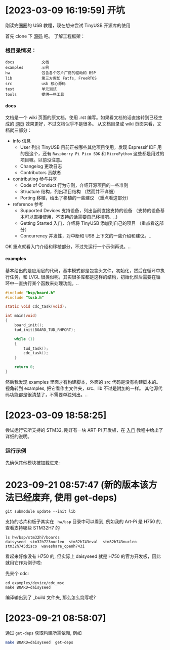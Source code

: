 
# [2023-03-09 16:19:59] 开坑

刚读完圈圈的 USB 教程，现在想来尝试 TinyUSB 开源库的使用

首先 clone 下 [源码](https://github.com/hathach/tinyusb) 吧。
了解工程框架：
### 根目录情况：
```
docs            文档
examples        示例
hw              包含各个芯片厂商的驱动和 BSP
lib             第三方库如 Fatfs, FreeRTOS
src             usb 核心源码
test            单元测试
tools           提供一些工具
```

#### docs 

文档是一个 wiki 页面的原文档，使用 .rst 编写。如果看文档的话直接转到已经生成的 [网页](https://docs.tinyusb.org/en/latest/index.html#) 效果更好，不过文档似乎不是很多。
从文档目录或 wiki 页面来看，文档就三部分：
* info 信息
  * User 列出 TinyUSB 目前正被哪些其他项目使用，发现 Espressif IDF 用的是这个，还有 `Raspberry Pi Pico SDK` 和 `MicroPython` 这些都是用过的项目嘛。以前没注意。
  * Changelog 更改日志
  * Contributors 贡献者
* contributing 参与共享
  * Code of Conduct 行为守则，介绍开源项目的一些准则
  * Structure 结构，列出项目结构 （然而并不详细）
  * Porting 移植，给出了移植的一些建议  （重点看这部分）
* reference 参考
  * Supported Devices 支持设备，列出当前直接支持的设备 （支持的设备基本可以直接使用，不支持的话需要自己移植吧。..)
  * Getting Started 入门，介绍将 TinyUSB 添加到自己的项目  （重点看这部分）
  * Concurrency 并发性，对中断和 USB 上下文的一些介绍和建议。..

OK 重点就看入门介绍和移植部分，不过先运行一个示例再说。..

#### examples

基本给出的是应用层的代码，基本模式都是包含头文件，初始化，然后在循环中执行任务，和 LVGL 很类似呢，其实很多库都是这样的结构，初始化然后需要在循环中一直执行某个函数来处理功能。..

```c
#include "bsp/board.h"
#include "tusb.h"

static void cdc_task(void);

int main(void)
{
    board_init();
    tud_init(BOARD_TUD_RHPORT);

    while (1)
    {
        tud_task();
        cdc_task();
    }

    return 0;
}
```

然后我发现 examples 里面才有构建脚本，外面的 src 代码是没有构建脚本的。视角转到 examples, 把它看作主文件夹，src、lib 不过是附加的一样。
其他源代码功能都是很清楚了，不需要单独列出。..

# [2023-03-09 18:58:25]

尝试运行它所支持的 STM32, 刚好有一块 ART-Pi 开发板，在 [入门](https://docs.tinyusb.org/en/latest/reference/getting_started.html) 教程中给出了详细的说明。
### 运行示例

先确保其他模块被加载进来:

# 2023-09-21 08:57:47 (新的版本该方法已经废弃, 使用 get-deps)

```
git submodule update --init lib
```

支持的芯片和板子其实在 ` hw/bsp` 目录中可以看到, 例如我的 Art-Pi 是 H750 的, 查看支持哪些 STM32H7 的

```
ls hw/bsp/stm32h7/boards
daisyseed  stm32h723nucleo  stm32h743eval  stm32h743nucleo  stm32h745disco  waveshare_openh743i
```
看起来好像没有 H750 的, 但实际上 daisyseed 就是 H750 的官方开发板，因此就用它作为例子啦:

先来个 cdc:

```
cd examples/device/cdc_msc
make BOARD=daisyseed
```

编译输出到了 _build 文件夹, 那么怎么烧写呢?

# [2023-09-21 08:58:07]

通过 `get-deps` 获取构建所需依赖, 例如

```sh
make BOARD=daisyseed  get-deps
```
